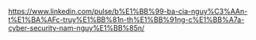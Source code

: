 https://www.linkedin.com/pulse/b%E1%BB%99-ba-cia-nguy%C3%AAn-t%E1%BA%AFc-truy%E1%BB%81n-th%E1%BB%91ng-c%E1%BB%A7a-cyber-security-nam-nguy%E1%BB%85n/














